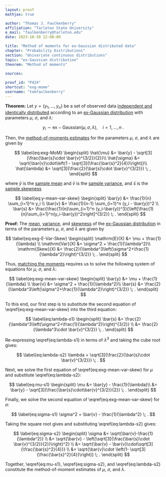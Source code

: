 ```yaml
---
layout: proof
mathjax: true

author: "Thomas J. Faulkenberry"
affiliation: "Tarleton State University"
e_mail: "faulkenberry@tarleton.edu"
date: 2023-10-30 12:00:00

title: "Method of moments for ex-Gaussian distributed data"
chapter: "Probability Distributions"
section: "Univariate continuous distributions"
topic: "ex-Gaussian distribution"
theorem: "Method of moments"

sources:
  
proof_id: "P424"
shortcut: "exg-mome"
username: "tomfaulkenberry"
---
```

  
  

**Theorem:** Let $y = \left\lbrace y_1, \ldots, y_n \right\rbrace$ be a set of observed data [independent and identically distributed](/D/iid) according to an [ex-Gaussian distribution](/D/exg) with parameters $\mu$, $\sigma$, and $\lambda$:

$$ \label{eq:exq}
y_i \sim \mathrm{ex-Gaussian}(\mu,\sigma,\lambda), \quad i = 1, \ldots, n \; .
$$

Then, the [method-of-moments estimates](/D/mome) for the parameters $\mu$, $\sigma$, and $\lambda$ are given by

$$ \label{eq:exg-MoM}
\begin{split}
\hat{\mu} &= \bar{y} - \sqrt[3]{\frac{\bar{s}\cdot \bar{v}^{3/2}}{2}}\\
\hat{\sigma} &= \sqrt{\bar{v}\cdot\left(1 - \sqrt[3]{\frac{\bar{s}^2}{4}}\right)}\\
\hat{\lambda} &= \sqrt[3]{\frac{2}{\bar{s}\cdot \bar{v}^{3/2}}} \; ,
\end{split}
$$

where $\bar{y}$ is the [sample mean](/D/mean-samp) and $\bar{v}$ is the [sample variance](/D/var-samp), and $\bar{s}$ is the [sample skewness](/D/skew-samp)

$$ \label{eq:y-mean-var-skew}
\begin{split}
\bar{y} &= \frac{1}{n} \sum_{i=1}^n y_i \\
\bar{v} &= \frac{1}{n-1} \sum_{i=1}^n (y_i - \bar{y})^2 \\
\bar{s} &= \frac{\frac{1}{n}\sum_{i=1}^n (y_i-\bar{y})^3}{\left[\frac{1}{n}\sum_{i=1}^n(y_i-\bar{y})^2\right]^{3/2}} \; .
\end{split}
$$


**Proof:** The [mean](/P/exg-mean), [variance](/P/exg-var), and [skewness](/P/exg-skew) of the [ex-Gaussian distribution](/D/exg) in terms of the parameters $\mu$, $\sigma$, and $\lambda$ are given by

$$ \label{eq:exg-E-Var-Skew}
\begin{split}
\mathrm{E}(X) &= \mu + \frac{1}{\lambda} \\
\mathrm{Var}(X) &= \sigma^2 + \frac{1}{\lambda^2}\\
\mathrm{Skew}(X) &= \frac{2}{\lambda^3\left(\sigma^2+\frac{1}{\lambda^2}\right)^{3/2}} \; .
\end{split}
$$

Thus, [matching the moments](/D/mome) requires us to solve the following system of equations for $\mu$, $\sigma$, and $\lambda$:

$$ \label{eq:exg-mean-var-skew}
\begin{split}
\bar{y} &= \mu + \frac{1}{\lambda} \\
\bar{v} &= \sigma^2 + \frac{1}{\lambda^2}\\
\bar{s} &= \frac{2}{\lambda^3\left(\sigma^2+\frac{1}{\lambda^2}\right)^{3/2}} \; .
\end{split}
$$

To this end, our first step is to substitute the second equation of \eqref{eq:exg-mean-var-skew} into the third equation:

$$ \label{eq:lambda-s1}
\begin{split}
\bar{s} &= \frac{2}{\lambda^3\left(\sigma^2+\frac{1}{\lambda^2}\right)^{3/2}} \\
&= \frac{2}{\lambda^3\cdot \bar{v}^{3/2}} \; .
\end{split}
$$

Re-expressing \eqref{eq:lambda-s1} in terms of $\lambda^3$ and taking the cube root gives:

$$ \label{eq:lambda-s2}
\lambda = \sqrt[3]{\frac{2}{\bar{s}\cdot \bar{v}^{3/2}}} \; .
$$

Next, we solve the first equation of \eqref{eq:exg-mean-var-skew} for $\mu$ and substitute \eqref{eq:lambda-s2}:

$$ \label{eq:mu-s1}
\begin{split}
\mu &= \bar{y} - \frac{1}{\lambda}\\
&= \bar{y} - \sqrt[3]{\frac{\bar{s}\cdot\bar{v}^{3/2}}{2}} \; .
\end{split}
$$

Finally, we solve the second equation of \eqref{eq:exg-mean-var-skew} for $\sigma$:

$$ \label{eq:sigma-s1}
\sigma^2 = \bar{v} - \frac{1}{\lambda^2} \; .
$$

Taking the square root gives and substituting \eqref{eq:lambda-s2} gives:

$$ \label{eq:sigma-s2}
\begin{split}
\sigma &= \sqrt{\bar{v}-\frac{1}{\lambda^2}} \\
&= \sqrt{\bar{v} - \left(\sqrt[3]{\frac{\bar{s}\cdot \bar{v}^{3/2}}{2}}\right)^2} \\
&= \sqrt{\bar{v} - \bar{v}\cdot\sqrt[3]{\frac{\bar{s}^2}{4}}} \\
&= \sqrt{\bar{v}\cdot \left(1- \sqrt[3]{\frac{\bar{s}^2}{4}}\right)} \; .
\end{split}
$$

Together, \eqref{eq:mu-s1}, \eqref{eq:sigma-s2}, and \eqref{eq:lambda-s2} constitute the method-of-moment estimates of $\mu$, $\sigma$, and $\lambda$.
